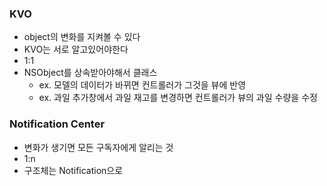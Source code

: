 ### KVO
- object의 변화를 지켜볼 수 있다
- KVO는 서로 알고있어야한다
- 1:1
- NSObject를 상속받아야해서 클래스
  - ex. 모델의 데이터가 바뀌면 컨트롤러가 그것을 뷰에 반영
  - ex. 과일 추가창에서 과일 재고를 변경하면 컨트롤러가 뷰의 과일 수량을 수정

### Notification Center
- 변화가 생기면 모든 구독자에게 알리는 것
- 1:n
- 구조체는 Notification으로
